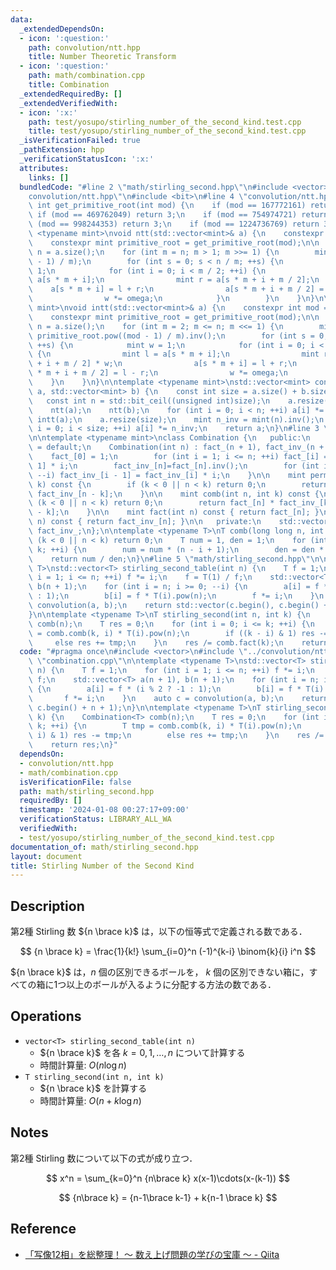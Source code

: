 ```yaml
---
data:
  _extendedDependsOn:
  - icon: ':question:'
    path: convolution/ntt.hpp
    title: Number Theoretic Transform
  - icon: ':question:'
    path: math/combination.cpp
    title: Combination
  _extendedRequiredBy: []
  _extendedVerifiedWith:
  - icon: ':x:'
    path: test/yosupo/stirling_number_of_the_second_kind.test.cpp
    title: test/yosupo/stirling_number_of_the_second_kind.test.cpp
  _isVerificationFailed: true
  _pathExtension: hpp
  _verificationStatusIcon: ':x:'
  attributes:
    links: []
  bundledCode: "#line 2 \"math/stirling_second.hpp\"\n#include <vector>\n#line 2 \"\
    convolution/ntt.hpp\"\n#include <bit>\n#line 4 \"convolution/ntt.hpp\"\n\nconstexpr\
    \ int get_primitive_root(int mod) {\n    if (mod == 167772161) return 3;\n   \
    \ if (mod == 469762049) return 3;\n    if (mod == 754974721) return 11;\n    if\
    \ (mod == 998244353) return 3;\n    if (mod == 1224736769) return 3;\n}\n\ntemplate\
    \ <typename mint>\nvoid ntt(std::vector<mint>& a) {\n    constexpr int mod = mint::mod();\n\
    \    constexpr mint primitive_root = get_primitive_root(mod);\n\n    const int\
    \ n = a.size();\n    for (int m = n; m > 1; m >>= 1) {\n        mint omega = primitive_root.pow((mod\
    \ - 1) / m);\n        for (int s = 0; s < n / m; ++s) {\n            mint w =\
    \ 1;\n            for (int i = 0; i < m / 2; ++i) {\n                mint l =\
    \ a[s * m + i];\n                mint r = a[s * m + i + m / 2];\n            \
    \    a[s * m + i] = l + r;\n                a[s * m + i + m / 2] = (l - r) * w;\n\
    \                w *= omega;\n            }\n        }\n    }\n}\n\ntemplate <typename\
    \ mint>\nvoid intt(std::vector<mint>& a) {\n    constexpr int mod = mint::mod();\n\
    \    constexpr mint primitive_root = get_primitive_root(mod);\n\n    const int\
    \ n = a.size();\n    for (int m = 2; m <= n; m <<= 1) {\n        mint omega =\
    \ primitive_root.pow((mod - 1) / m).inv();\n        for (int s = 0; s < n / m;\
    \ ++s) {\n            mint w = 1;\n            for (int i = 0; i < m / 2; ++i)\
    \ {\n                mint l = a[s * m + i];\n                mint r = a[s * m\
    \ + i + m / 2] * w;\n                a[s * m + i] = l + r;\n                a[s\
    \ * m + i + m / 2] = l - r;\n                w *= omega;\n            }\n    \
    \    }\n    }\n}\n\ntemplate <typename mint>\nstd::vector<mint> convolution(std::vector<mint>\
    \ a, std::vector<mint> b) {\n    const int size = a.size() + b.size() - 1;\n \
    \   const int n = std::bit_ceil((unsigned int)size);\n    a.resize(n);\n    b.resize(n);\n\
    \    ntt(a);\n    ntt(b);\n    for (int i = 0; i < n; ++i) a[i] *= b[i];\n   \
    \ intt(a);\n    a.resize(size);\n    mint n_inv = mint(n).inv();\n    for (int\
    \ i = 0; i < size; ++i) a[i] *= n_inv;\n    return a;\n}\n#line 3 \"math/combination.cpp\"\
    \n\ntemplate <typename mint>\nclass Combination {\n   public:\n    Combination()\
    \ = default;\n    Combination(int n) : fact_(n + 1), fact_inv_(n + 1) {\n    \
    \    fact_[0] = 1;\n        for (int i = 1; i <= n; ++i) fact_[i] = fact_[i -\
    \ 1] * i;\n        fact_inv_[n]=fact_[n].inv();\n        for (int i = n; i > 0;\
    \ --i) fact_inv_[i - 1] = fact_inv_[i] * i;\n    }\n\n    mint perm(int n, int\
    \ k) const {\n        if (k < 0 || n < k) return 0;\n        return fact_[n] *\
    \ fact_inv_[n - k];\n    }\n\n    mint comb(int n, int k) const {\n        if\
    \ (k < 0 || n < k) return 0;\n        return fact_[n] * fact_inv_[k] * fact_inv_[n\
    \ - k];\n    }\n\n    mint fact(int n) const { return fact_[n]; }\n    mint fact_inv(int\
    \ n) const { return fact_inv_[n]; }\n\n   private:\n    std::vector<mint> fact_,\
    \ fact_inv_;\n};\n\ntemplate <typename T>\nT comb(long long n, int k) {\n    if\
    \ (k < 0 || n < k) return 0;\n    T num = 1, den = 1;\n    for (int i = 1; i <=\
    \ k; ++i) {\n        num = num * (n - i + 1);\n        den = den * i;\n    }\n\
    \    return num / den;\n}\n#line 5 \"math/stirling_second.hpp\"\n\ntemplate <typename\
    \ T>\nstd::vector<T> stirling_second_table(int n) {\n    T f = 1;\n    for (int\
    \ i = 1; i <= n; ++i) f *= i;\n    f = T(1) / f;\n    std::vector<T> a(n + 1),\
    \ b(n + 1);\n    for (int i = n; i >= 0; --i) {\n        a[i] = f * (i % 2 ? -1\
    \ : 1);\n        b[i] = f * T(i).pow(n);\n        f *= i;\n    }\n    auto c =\
    \ convolution(a, b);\n    return std::vector(c.begin(), c.begin() + n + 1);\n\
    }\n\ntemplate <typename T>\nT stirling_second(int n, int k) {\n    Combination<T>\
    \ comb(n);\n    T res = 0;\n    for (int i = 0; i <= k; ++i) {\n        T tmp\
    \ = comb.comb(k, i) * T(i).pow(n);\n        if ((k - i) & 1) res -= tmp;\n   \
    \     else res += tmp;\n    }\n    res /= comb.fact(k);\n    return res;\n}\n"
  code: "#pragma once\n#include <vector>\n#include \"../convolution/ntt.hpp\"\n#include\
    \ \"combination.cpp\"\n\ntemplate <typename T>\nstd::vector<T> stirling_second_table(int\
    \ n) {\n    T f = 1;\n    for (int i = 1; i <= n; ++i) f *= i;\n    f = T(1) /\
    \ f;\n    std::vector<T> a(n + 1), b(n + 1);\n    for (int i = n; i >= 0; --i)\
    \ {\n        a[i] = f * (i % 2 ? -1 : 1);\n        b[i] = f * T(i).pow(n);\n \
    \       f *= i;\n    }\n    auto c = convolution(a, b);\n    return std::vector(c.begin(),\
    \ c.begin() + n + 1);\n}\n\ntemplate <typename T>\nT stirling_second(int n, int\
    \ k) {\n    Combination<T> comb(n);\n    T res = 0;\n    for (int i = 0; i <=\
    \ k; ++i) {\n        T tmp = comb.comb(k, i) * T(i).pow(n);\n        if ((k -\
    \ i) & 1) res -= tmp;\n        else res += tmp;\n    }\n    res /= comb.fact(k);\n\
    \    return res;\n}"
  dependsOn:
  - convolution/ntt.hpp
  - math/combination.cpp
  isVerificationFile: false
  path: math/stirling_second.hpp
  requiredBy: []
  timestamp: '2024-01-08 00:27:17+09:00'
  verificationStatus: LIBRARY_ALL_WA
  verifiedWith:
  - test/yosupo/stirling_number_of_the_second_kind.test.cpp
documentation_of: math/stirling_second.hpp
layout: document
title: Stirling Number of the Second Kind
---
```


## Description

第2種 Stirling 数 ${n \brace k}$ は，以下の恒等式で定義される数である．

$$
{n \brace k} = \frac{1}{k!} \sum_{i=0}^n (-1)^{k-i} \binom{k}{i} i^n
$$


${n \brace k}$ は，$n$ 個の区別できるボールを， $k$ 個の区別できない箱に，すべての箱に1つ以上のボールが入るように分配する方法の数である．

## Operations

- `vector<T> stirling_second_table(int n)`
    - ${n \brace k}$ を各 $k=0,1,\dots,n$ について計算する
    - 時間計算量: $O(n\log n)$
- `T stirling_second(int n, int k)`
    - ${n \brace k}$ を計算する
    - 時間計算量: $O(n+k\log n)$

## Notes

第2種 Stirling 数について以下の式が成り立つ．

$$
x^n = \sum_{k=0}^n {n\brace k} x(x-1)\cdots(x-(k-1))
$$

$$
{n\brace k} = {n-1\brace k-1} + k{n-1 \brace k}
$$

## Reference

- [「写像12相」を総整理！ 〜 数え上げ問題の学びの宝庫 〜 - Qiita](https://qiita.com/drken/items/f2ea4b58b0d21621bd51)
